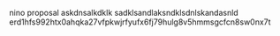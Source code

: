 nino proposal
askdnsalkdklk
sadklsandlaksndklsdnlskandasnld
erd1hfs992htx0ahqka27vfpkwjrfyufx6fj79hulg8v5hmmsgcfcn8sw0nx7t